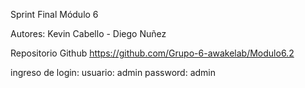 Sprint Final Módulo 6

Autores:
 Kevin Cabello - Diego Nuñez

Repositorio Github
https://github.com/Grupo-6-awakelab/Modulo6.2

ingreso de login:
usuario: admin
password: admin
